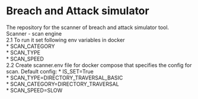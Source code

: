 # Breach and Attack simulator  
The repository for the scanner of breach and attack simulator tool.     
Scanner - scan engine  
    2.1 To run it set following env variables in docker  
        * SCAN_CATEGORY  
        * SCAN_TYPE  
        * SCAN_SPEED    
    2.2 Create scanner.env file for docker compose that specifies the config for scan. Default config:
        * IS_SET=True  
        * SCAN_TYPE=DIRECTORY_TRAVERSAL_BASIC  
        * SCAN_CATEGORY=DIRECTORY_TRAVERSAL  
        * SCAN_SPEED=SLOW  
